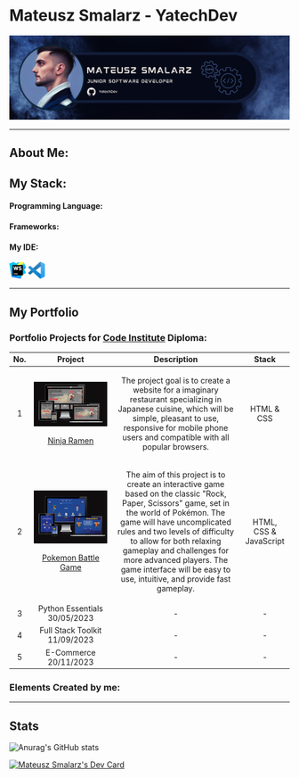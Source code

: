# Mateusz Smalarz - YatechDev
![Baner](assets/images/yatechdev_banner.png)

<hr>

<!--
**YatechDev/YatechDev** is a ✨ _special_ ✨ repository because its `README.md` (this file) appears on your GitHub profile.

Here are some ideas to get you started:

- 🔭 I’m currently working on ...
- 🌱 I’m currently learning ...
- 👯 I’m looking to collaborate on ...
- 🤔 I’m looking for help with ...
- 💬 Ask me about ...
- 📫 How to reach me: ...
- 😄 Pronouns: ...
- ⚡ Fun fact: ...
-->
## About Me:

## My Stack:

#### Programming Language:
#### Frameworks:


#### My IDE:

<p>
<img src="assets/icons/webstorm.svg" width="30" alt="WebStorm Icon">
<img src="assets/icons/visual-studio-code.svg" width="30" alt="Visual Studio Code">
</p>

<hr>

## My Portfolio

### Portfolio Projects for [Code Institute](https://codeinstitute.net/) Diploma:

| No. |                                                                                                                    Project                                                                                                                     |                                                                                                                                                                                                                                                             Description                                                                                                                                                                                                                                                              |         Stack          | 
|:---:|:----------------------------------------------------------------------------------------------------------------------------------------------------------------------------------------------------------------------------------------------:|:------------------------------------------------------------------------------------------------------------------------------------------------------------------------------------------------------------------------------------------------------------------------------------------------------------------------------------------------------------------------------------------------------------------------------------------------------------------------------------------------------------------------------------:|:----------------------:|
|  1  |             <p><a href="https://github.com/YatechDev/CI_PP1_Ninja_Ramen"><img src="assets/images/ci_projects_mockups/ninja_ramen_responsiveness.png"></a></p><p>[Ninja Ramen](https://github.com/YatechDev/CI_PP1_Ninja_Ramen)</p>             |                                                                                                                                                   <p>The project goal is to create a website for a imaginary restaurant specializing in Japanese cuisine, which will be simple, pleasant to use, responsive for mobile phone users and compatible with all popular browsers. </p>                                                                                                                                                    |       HTML & CSS       |
|  2  | <p><a href="https://github.com/YatechDev/CI_PP1_Ninja_Ramen"><img src="assets/images/ci_projects_mockups/pokemon_battle_game_responsiveness.png"></a></p><p>[Pokemon Battle Game](https://github.com/YatechDev/CI_PP2_Pokemon_Battle_Game)</p> |                                                                           <p>The aim of this project is to create an interactive game based on the classic "Rock, Paper, Scissors" game, set in the world of Pokémon. The game will have uncomplicated rules and two levels of difficulty to allow for both relaxing gameplay and challenges for more advanced players. The game interface will be easy to use, intuitive, and provide fast gameplay.</p>                                                                            | HTML, CSS & JavaScript |
|  3  |                                                    Python Essentials                                                                                                            30/05/2023                                                     |                                                                                                                                                                                                                                                                  -                                                                                                                                                                                                                                                                   |           -            |
|  4  |                                                                              Full Stack Toolkit                                                       11/09/2023                                                                               |                                                                                                                                  -                                                                                                                                                                                                                                                                                                                                                                                                   |           -            |
|  5  |                                                                                    E-Commerce                                                    20/11/2023                                                                                    |                                                                                                                                                                                                                                                                  -                                                                                                                                                                                                                                                                   |           -            |


### Elements Created by me:


<hr>

## Stats

![Anurag's GitHub stats](https://github-readme-stats.vercel.app/api?username=yatechdev&theme=dark&show_icons=true)

<a href="https://app.daily.dev/YatechDev"><img src="https://api.daily.dev/devcards/70e7a1af991942ad94397c6f07f6fd9b.png?r=ynw" width="250" alt="Mateusz Smalarz's Dev Card"/></a>
